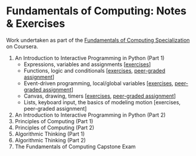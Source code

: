 # Fundamentals of Computing: Notes & Exercises

Work undertaken as part of the [Fundamentals of Computing Specialization](https://www.coursera.org/specializations/computer-fundamentals) on Coursera.

1. An Introduction to Interactive Programming in Python (Part 1)
    * Expressions, variables and assignments [[exercises](https://github.com/louiseswift/fundamentals-of-computing/blob/master/01_python-1/exercises.py)]
    * Functions, logic and conditionals [[exercises](https://github.com/louiseswift/fundamentals-of-computing/blob/master/01_python-1/exercises.py#L127), [peer-graded assignment](https://github.com/louiseswift/fundamentals-of-computing/blob/master/01_python-1/assignment-1.py)]
    * Event-driven programming, local/global variables [[exercises](https://github.com/louiseswift/fundamentals-of-computing/blob/master/01_python-1/exercises.py#L301), [peer-graded assignment](https://github.com/louiseswift/fundamentals-of-computing/blob/master/01_python-1/assignment-2.py)]
    * Canvas, drawing, timers [[exercises](https://github.com/louiseswift/fundamentals-of-computing/blob/master/01_python-1/exercises.py#L469), [peer-graded assignment](https://github.com/louiseswift/fundamentals-of-computing/blob/master/01_python-1/assignment-3.py)]
    * Lists, keyboard input, the basics of modeling motion [exercises, peer-graded assignment]
2. An Introduction to Interactive Programming in Python (Part 2)
3. Principles of Computing (Part 1)
4. Principles of Computing (Part 2)
5. Algorithmic Thinking (Part 1)
6. Algorithmic Thinking (Part 2)
7. The Fundamentals of Computing Capstone Exam
